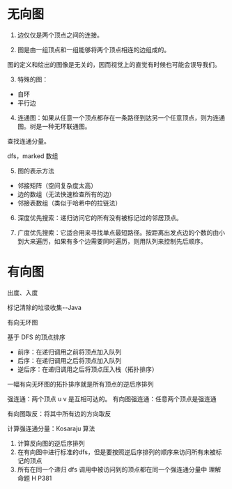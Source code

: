 # 无向图

1. 边仅仅是两个顶点之间的连接。

2. 图是由一组顶点和一组能够将两个顶点相连的边组成的。

图的定义和绘出的图像是无关的，因而视觉上的直觉有时候也可能会误导我们。

3. 特殊的图：

- 自环
- 平行边

4. 连通图：如果从任意一个顶点都存在一条路径到达另一个任意顶点，则为连通图。树是一种无环联通图。

查找连通分量。

dfs，marked 数组

5. 图的表示方法

- 邻接矩阵（空间复杂度太高）
- 边的数组（无法快速检查所有的边）
- 邻接表数组（类似于哈希中的拉链法）

6. 深度优先搜索：递归访问它的所有没有被标记过的邻居顶点。

7. 广度优先搜索：它适合用来寻找单点最短路径。按距离出发点边的个数的由小到大来遍历，如果有多个边需要同时遍历，则用队列来控制先后顺序。

# 有向图

出度、入度

标记清除的垃圾收集--Java

有向无环图

基于 DFS 的顶点排序

- 前序：在递归调用之前将顶点加入队列
- 后序：在递归调用之后将顶点加入队列
- 逆后序：在递归调用之后将顶点压入栈（拓扑排序）

一幅有向无环图的拓扑排序就是所有顶点的逆后序排列

强连通：两个顶点 u v 是互相可达的。
有向图强连通：任意两个顶点是强连通

有向图取反：将其中所有边的方向取反

计算强连通分量：Kosaraju 算法

1. 计算反向图的逆后序排列
2. 在有向图中进行标准的dfs，但是要按照逆后序排列的顺序来访问所有未被标记的顶点
3. 所有在同一个递归 dfs 调用中被访问到的顶点都在同一个强连通分量中
理解命题 H P381
